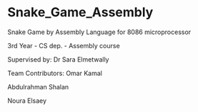 # Snake_Game_Assembly
Snake Game by Assembly Language for 8086 microprocessor

3rd Year - CS dep. - Assembly course

Supervised by: Dr Sara Elmetwally

Team Contributors:
Omar Kamal

Abdulrahman Shalan

Noura Elsaey
